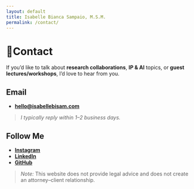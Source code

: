 ```yaml
---
layout: default
title: Isabelle Bianca Sampaio, M.S.M.
permalink: /contact/
---
```


# 💬Contact

If you’d like to talk about **research collaborations**, **IP & AI** topics, or **guest lectures/workshops**, I’d love to hear from you.

## Email

- **[hello@isabellebisam.com](mailto:hello@isabellebisam.com)**

> *I typically reply within 1–2 business days.*

## Follow Me

- **[Instagram](https://instagram.com/isabellebisam)**
- **[LinkedIn](https://linkedin.com/in/isabellebisam)**
- **[GitHub](https://github.com/isabellebisam)**

> *Note:* This website does not provide legal advice and does not create an attorney–client relationship.